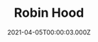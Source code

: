 ---
title: "Robin Hood"
year: 1973
date: 2021-04-05T00:00:03.000Z
permalink: /almanac/movies/2021-04-05-robin-hood/index.html
link: https://letterboxd.com/rknightuk/film/robin-hood/
rating: 2
---